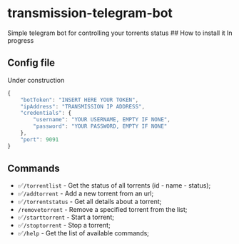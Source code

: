 # transmission-telegram-bot
Simple telegram bot for controlling your torrents status
## How to install it
In progress
## Config file
Under construction
```javascript
{
    "botToken": "INSERT HERE YOUR TOKEN",
    "ipAddress": "TRANSMISSION IP ADDRESS",
    "credentials": {
        "username": "YOUR USERNAME, EMPTY IF NONE",
        "password": "YOUR PASSWORD, EMPTY IF NONE"
    },
    "port": 9091
}
```

## Commands
* ✅<code>/torrentlist</code> - Get the status of all torrents (id - name - status);
* ✅<code>/addtorrent</code> - Add a new torrent from an url;
* ✅<code>/torrentstatus</code> - Get all details about a torrent;
* <code>/removetorrent</code> - Remove a specified torrent from the list;
* ✅<code>/starttorrent</code> - Start a torrent;
* ✅<code>/stoptorrent</code> - Stop a torrent;
* ✅<code>/help</code> - Get the list of available commands;

